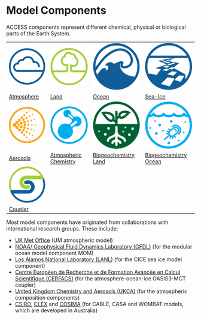 # Model Components

ACCESS components represent different chemical, physical or biological parts of the Earth System.

<table class="center">
  <tr>
     <td class="logo_cell"><a href="atmosphere" title="Atmosphere"><img class="logo_component"src="../assets/component-logos/ACCESS-icon-ATMOSPHERE-300x300.png" alt="Atmosphere"></a></td>
      <td class="logo_cell"><a href="land" title="Land"><img class="logo_component"src="../assets/component-logos/ACCESS-icon-LAND-SURFACE-300x300.png" alt="Land"
      ></a></td>
     <td class="logo_cell"><a href="ocean" title="Ocean"><img class="logo_component" src="../assets/component-logos/ACCESS-icon-OCEAN-300x300.png"  alt="Ocean"></a></td>
     <td class="logo_cell"><a href="sea-ice" title="Sea Ice"><img class="logo_component"src="../assets/component-logos/ACCESS-icon-SEA-ICE-300x300.png" alt="Sea Ice"></a></td>
   </tr> 
  <tr>
     <td class="logo_cell"><a href="atmosphere" title="Atmosphere">Atmosphere</a></td>
      <td class="logo_cell"><a href="land" title="Land">Land</a></td>
     <td class="logo_cell"><a href="ocean" title="Ocean">Ocean</a></td>
     <td class="logo_cell"><a href="sea-ice" title="Sea Ice">Sea-Ice</a></td>
   </tr> 
   <tr>
      <td class="logo_cell"><a href="aerosols_atmospheric_chemistry" title="Aerosols"><img class="logo_component"src="../assets/component-logos/ACCESS-icon-AEROSOLS-300x300.png" alt="Aerosols" ></a></td>
      <td class="logo_cell"><a href="aerosols_atmospheric_chemistry" title="Atmospheric Chemistry"><img class="logo_component"src="../assets/component-logos/ACCESS-icon-ATMOSPHERIC-CHEMISTRY-300x300.png" alt="Chemistry-Atmosphere" ></a></td>
      <td class="logo_cell"><a href="bgc_land" title="Biogeochemistry-Land"><img class="logo_component"src="../assets/component-logos/ACCESS-icon-BGC-LAND-300x300.png" alt="Biogeochemistry-Land" ></a></td>
      <td class="logo_cell"><a href="bgc_ocean" title="Biogeochemistry-Ocean"><img class="logo_component"src="../assets/component-logos/ACCESS-icon-BGC-OCEAN-300x300.png" alt="Biogeochemistry-Ocean" ></a></td>
   </tr>
   <tr>
      <td class="logo_cell"><a href="aerosols_atmospheric_chemistry" title="Aerosols">Aerosols</a></td>
      <td class="logo_cell"><a href="aerosols_atmospheric_chemistry" title="Atmospheric Chemistry">Atmospheric Chemistry</a></td>
      <td class="logo_cell"><a href="bgc_land" title="Biogeochemistry-Land">Biogeochemistry Land</a></td>
      <td class="logo_cell"><a href="bgc_ocean" title="Biogeochemistry-Ocean">Biogeochemistry Ocean</a></td>
   </tr>
   <tr>
      <td class="logo_cell"><a href="coupler" title="Coupler"><img class="logo_component"src="../assets/component-logos/ACCESS-icon-COUPLER-300x300.png" alt="Coupler" ></a></td>
    </tr>
   <tr>
      <td class="logo_cell"><a href="coupler" title="Coupler">Coupler</a></td>
    </tr>
</table>


Most model components have originated from collaborations with international research groups. These include:

- [UK Met Office][met-office-web] (UM atmospheric model)
- [NOAA/ Geophysical Fluid Dynamics Laboratory (GFDL)][noaa-gfdl-web] (for the modular ocean model component MOM)
- [Los Alamos National Laboratory (LANL)][lanl-web] (for the CICE sea ice model component)
- [Centre Européen de Recherche et de Formation Avancée en Calcul Scientifique (CERFACS)][cerfacs-web] (for the atmosphere-ocean-ice OASIS3-MCT coupler)
- [United Kingdom Chemistry and Aerosols (UKCA)][ukca-web] (for the atmospheric composition components)
- [CSIRO][csiro-web], [CLEX][clex-web] and [COSIMA][cosima-web] (for CABLE, CASA and WOMBAT models, which are developed in Australia)

[met-office-web]: https://www.metoffice.gov.uk/
[noaa-gfdl-web]: https://www.gfdl.noaa.gov/
[lanl-web]: https://www.lanl.gov/
[cerfacs-web]: https://cerfacs.fr/en/
[ukca-web]: https://www.ukca.ac.uk/
[csiro-web]: https://www.csiro.au/
[clex-web]: https://www.climateextremes.org.au/
[cosima-web]: http://www.cosima.org.au/
